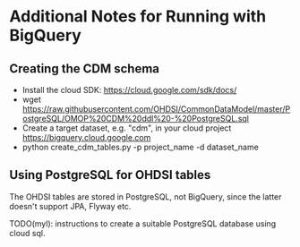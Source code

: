 # Additional Notes for Running with BigQuery

## Creating the CDM schema

- Install the cloud SDK: https://cloud.google.com/sdk/docs/
- wget https://raw.githubusercontent.com/OHDSI/CommonDataModel/master/PostgreSQL/OMOP%20CDM%20ddl%20-%20PostgreSQL.sql
- Create a target dataset, e.g. "cdm", in your cloud project https://bigquery.cloud.google.com
- python create_cdm_tables.py -p project_name -d dataset_name

## Using PostgreSQL for OHDSI tables

The OHDSI tables are stored in PostgreSQL, not BigQuery, since the latter doesn't support JPA, Flyway etc.

TODO(myl): instructions to create a suitable PostgreSQL database using cloud sql.
